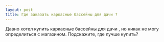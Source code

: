 ```yaml
---
layout: post 
title: Где заказать каркасные бассейны для дачи ? 
--- 
```

Давно хотел купить каркасные бассейны для дачи , но никак не могу определиться с магазином. Подскажите, где лучше купить?